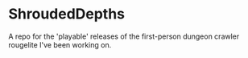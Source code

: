 # ShroudedDepths
A repo for the 'playable' releases of the first-person dungeon crawler rougelite I've been working on.
